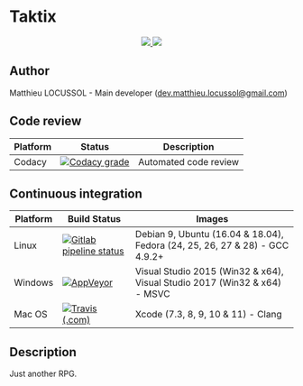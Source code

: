 # Taktix

<p align="center">
    <a href="https://github.com/TaktixOrganization/Taktix/blob/master/LICENSE" alt="Licence">
        <img src="https://img.shields.io/github/license/TaktixOrganization/Taktix?logo=licence&style=for-the-badge" />
    </a>
    <a href="https://discordapp.com/invite/ruf3QMc" alt="Discord">
        <img src="https://img.shields.io/discord/321321748782120971?logo=discord&style=for-the-badge&label=discord" />
    </a>
</p>

## Author

Matthieu LOCUSSOL - Main developer (<dev.matthieu.locussol@gmail.com>)

## Code review

Platform | Status | Description
-------- | ------ | -----------
Codacy | [![Codacy grade](https://img.shields.io/codacy/grade/ea780ec811fc49dc9238d26a4b8de6f3?style=for-the-badge)](https://www.codacy.com/gh/TaktixOrganization/Taktix) | Automated code review

## Continuous integration

Platform | Build Status | Images
-------- | ------------ | ------
Linux | [![Gitlab pipeline status](https://img.shields.io/gitlab/pipeline/matthieu-locussol/Taktix?logo=gitlab&style=for-the-badge)](https://gitlab.com/matthieu-locussol/Taktix/commits/master) | Debian 9, Ubuntu (16.04 & 18.04), Fedora (24, 25, 26, 27 & 28) - GCC 4.9.2+
Windows | [![AppVeyor](https://img.shields.io/appveyor/ci/Jeckhys/Taktix?logo=appveyor&style=for-the-badge)](https://ci.appveyor.com/project/Jeckhys/taktix) | Visual Studio 2015 (Win32 & x64), Visual Studio 2017 (Win32 & x64) - MSVC
Mac OS | [![Travis (.com)](https://img.shields.io/travis/com/TaktixOrganization/Taktix?logo=travis&style=for-the-badge)](https://travis-ci.com/TaktixOrganization/Taktix) | Xcode (7.3, 8, 9, 10 & 11) - Clang

## Description

Just another RPG.
